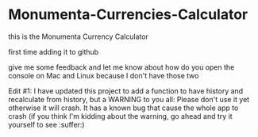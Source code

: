 # Monumenta-Currencies-Calculator

this is the Monumenta Currency Calculator

first time adding it to github

give me some feedback
and let me know about how do you open the console on Mac and Linux because I don't have those two

Edit #1: I have updated this project to add a function to have history and recalculate from history, but a WARNING to you all: Please don't use it yet otherwise it will crash. It has a known bug that cause the whole app to crash (if you think I'm kidding about the warning, go ahead and try it yourself to see :suffer:)
